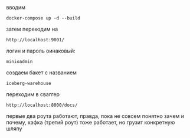 вводим 
```
docker-compose up -d --build
```
затем переходим на
```
http://localhost:9001/
```
логин и пароль оинаковый:
```
minioadmin
```
создаем бакет с названием 
```
iceberg-warehouse
```
переходим в сваггер
```
http://localhost:8000/docs/
```
первые два роута работают, правда, пока не совсем понятно зачем и почему, кафка (третий роут) тоже работает, но грузит конкретную шляпу